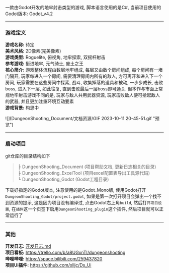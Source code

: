 
一款由Godot开发的地牢射击类型的游戏, 脚本语言使用的是C#, 当前项目使用的Godot版本: Godot_v4.2

--- 
### 游戏定义

**游戏名称:** 待定  
**美术风格:** 2D像素(完美像素)  
**游戏类型:** Roguelite, 俯视角, 地牢探索, 双摇杆射击  
**参考游戏:** 挺进地牢, 元气骑士, 废土之王  
**核心简介:** 游戏整体流程由数层地牢组成, 每层又由数个房间组成, 每个房间有一堵门隔开, 玩家每进入一个房间, 需要清理房间内所有的敌人, 方可离开和进入下一个房间,
玩家需要在这些房间中探索, 战斗, 收集掉落的道具和被动, 一步步成长, 击败boss, 进入下一层, 如此往复, 直到击败最后一层boss即可通关. 
但本作与市面上常规地牢射击游戏不同的是, 玩家与敌人共用武器资源, 玩家击败敌人便可拾起敌人的武器, 并且更加注重环境互动要素  
**游戏背景:** 构思中

![](DungeonShooting_Document/文档资源/GIF 2023-10-11 20-45-51.gif "预览")

---

### 启动项目
git仓库的目录结构如下
> ├ DungeonShooting_Document (项目帮助文档, 更新日志相关的目录)  
> ├ DungeonShooting_ExcelTool (项目excel配置表导出工具源代码)  
> └ DungeonShooting_Godot (Godot工程目录)

下载好指定的Godot版本, 注意使用的是Godot_Mono版, 使用Godot打开`DungeonShooting_Godot/project.godot`, 如果是第一次打开项目会弹出一个找不到资源的提示, 这是因为项目没有编译过, 点击Godot右上角`build`, 然后打`开项目设置`, 在`插件`这一个页签下启用`DungeonShooting_plugin`这个插件, 然后项目就可以正常运行了

--- 
### 其他
**开发日志:** [开发日志.md](DungeonShooting_Document/开发日志.md)  
**项目看板:** https://trello.com/b/a8UGxnTl/dungeonshooting  
**哔哩哔哩:** https://space.bilibili.com/259437820  
**项目Ui插件:** https://github.com/xlljc/Ds_Ui